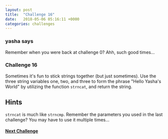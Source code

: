 ```yaml
---
layout: post
title:  "Challenge 16"
date:   2018-05-06 05:16:11 +0000
categories: challenges
---
```


### yasha says

Remember when you were back at challenge 0? Ahh, such good times...

### Challenge 16
Sometimes it's fun to stick strings together (but just sometimes). Use the three string variables one, two, and three to form the phrase "Hello Yasha's World" by utilizing the function `strncat`, and return the string.

## Hints
`strncat` is much like `strncmp`. Remember the parameters you used in the last challenge? You may have to use it multiple times...


#### [Next Challenge](/challenges/challenges/2018/05/06/challenge-17.html)
